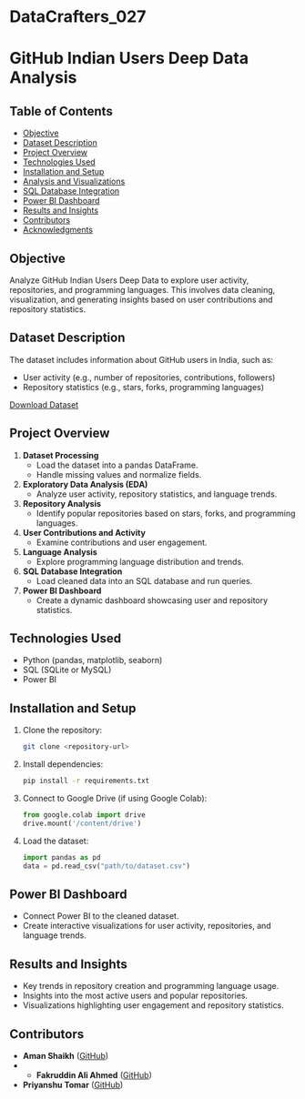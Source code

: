 # DataCrafters_027

# GitHub Indian Users Deep Data Analysis

## Table of Contents
- [Objective](#objective)
- [Dataset Description](#dataset-description)
- [Project Overview](#project-overview)
- [Technologies Used](#technologies-used)
- [Installation and Setup](#installation-and-setup)
- [Analysis and Visualizations](#analysis-and-visualizations)
- [SQL Database Integration](#sql-database-integration)
- [Power BI Dashboard](#power-bi-dashboard)
- [Results and Insights](#results-and-insights)
- [Contributors](#contributors)
- [Acknowledgments](#acknowledgments)

## Objective
Analyze GitHub Indian Users Deep Data to explore user activity, repositories, and programming languages. This involves data cleaning, visualization, and generating insights based on user contributions and repository statistics.

## Dataset Description
The dataset includes information about GitHub users in India, such as:
- User activity (e.g., number of repositories, contributions, followers)
- Repository statistics (e.g., stars, forks, programming languages)

[Download Dataset](https://www.kaggle.com/datasets/architty108/github-indian-users-deep-data)

## Project Overview
1. **Dataset Processing**
    - Load the dataset into a pandas DataFrame.
    - Handle missing values and normalize fields.
2. **Exploratory Data Analysis (EDA)**
    - Analyze user activity, repository statistics, and language trends.
3. **Repository Analysis**
    - Identify popular repositories based on stars, forks, and programming languages.
4. **User Contributions and Activity**
    - Examine contributions and user engagement.
5. **Language Analysis**
    - Explore programming language distribution and trends.
6. **SQL Database Integration**
    - Load cleaned data into an SQL database and run queries.
7. **Power BI Dashboard**
    - Create a dynamic dashboard showcasing user and repository statistics.

## Technologies Used
- Python (pandas, matplotlib, seaborn)
- SQL (SQLite or MySQL)
- Power BI

## Installation and Setup
1. Clone the repository:
    ```bash
    git clone <repository-url>
    ```
2. Install dependencies:
    ```bash
    pip install -r requirements.txt
    ```
3. Connect to Google Drive (if using Google Colab):
    ```python
    from google.colab import drive
    drive.mount('/content/drive')
    ```
4. Load the dataset:
    ```python
    import pandas as pd
    data = pd.read_csv("path/to/dataset.csv")
    ```




## Power BI Dashboard
- Connect Power BI to the cleaned dataset.
- Create interactive visualizations for user activity, repositories, and language trends.

## Results and Insights
- Key trends in repository creation and programming language usage.
- Insights into the most active users and popular repositories.
- Visualizations highlighting user engagement and repository statistics.

## Contributors
- **Aman Shaikh** ([GitHub](https://github.com/aman7756068021))
- - **Fakruddin Ali Ahmed** ([GitHub](https://github.com/priyanshu2706-oss))
-  **Priyanshu Tomar** ([GitHub](https://github.com/Alishaikh07))
